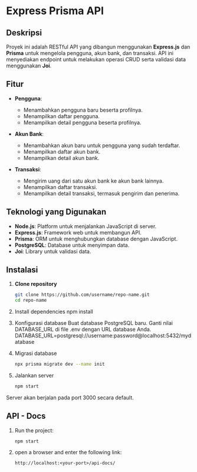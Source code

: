 # Express Prisma API

## Deskripsi
Proyek ini adalah RESTful API yang dibangun menggunakan **Express.js** dan **Prisma** untuk mengelola pengguna, akun bank, dan transaksi. API ini menyediakan endpoint untuk melakukan operasi CRUD serta validasi data menggunakan **Joi**.

## Fitur
- **Pengguna**:
  - Menambahkan pengguna baru beserta profilnya.
  - Menampilkan daftar pengguna.
  - Menampilkan detail pengguna beserta profilnya.
  
- **Akun Bank**:
  - Menambahkan akun baru untuk pengguna yang sudah terdaftar.
  - Menampilkan daftar akun bank.
  - Menampilkan detail akun bank.
  
- **Transaksi**:
  - Mengirim uang dari satu akun bank ke akun bank lainnya.
  - Menampilkan daftar transaksi.
  - Menampilkan detail transaksi, termasuk pengirim dan penerima.

## Teknologi yang Digunakan
- **Node.js**: Platform untuk menjalankan JavaScript di server.
- **Express.js**: Framework web untuk membangun API.
- **Prisma**: ORM untuk menghubungkan database dengan JavaScript.
- **PostgreSQL**: Database untuk menyimpan data.
- **Joi**: Library untuk validasi data.

## Instalasi
1. **Clone repository**
   ```bash
   git clone https://github.com/username/repo-name.git
   cd repo-name
   
2. Install dependencies
   npm install

3. Konfigurasi database
   Buat database PostgreSQL baru.
   Ganti nilai DATABASE_URL di file .env dengan URL database Anda.
   DATABASE_URL=postgresql://username:password@localhost:5432/mydatabase

4. Migrasi database
   ```bash
   npx prisma migrate dev --name init

6. Jalankan server
   ```bash
   npm start
  Server akan berjalan pada port 3000 secara default.

## API - Docs
1. Run the project:
   ```docs
   npm start
3. open a browser and enter the following link:
   ```docs
   http://localhost:<your-port>/api-docs/
